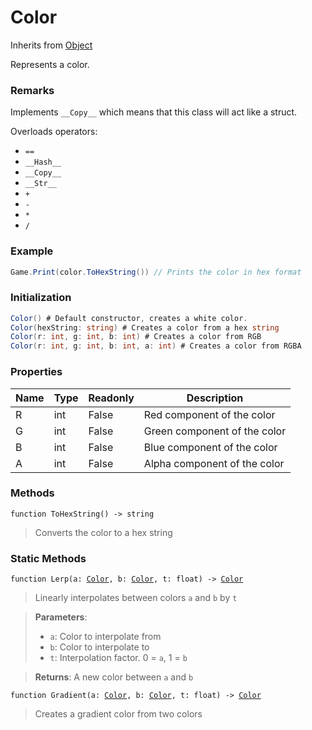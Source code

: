# Color
Inherits from [Object](../md/objects/Object.md)

Represents a color.

### Remarks
Implements `__Copy__` which means that this class will act like a struct.

Overloads operators: 
- `==`
- `__Hash__`
- `__Copy__`
- `__Str__`
- `+`
- `-`
- `*`
- `/`
### Example
```csharp
Game.Print(color.ToHexString()) // Prints the color in hex format
```
### Initialization
```csharp
Color() # Default constructor, creates a white color.
Color(hexString: string) # Creates a color from a hex string
Color(r: int, g: int, b: int) # Creates a color from RGB
Color(r: int, g: int, b: int, a: int) # Creates a color from RGBA
```

### Properties
|Name|Type|Readonly|Description|
|---|---|---|---|
|R|int|False|Red component of the color|
|G|int|False|Green component of the color|
|B|int|False|Blue component of the color|
|A|int|False|Alpha component of the color|


### Methods
<pre class="language-typescript"><code class="lang-typescript">function ToHexString() -> string</code></pre>
> Converts the color to a hex string


### Static Methods
<pre class="language-typescript"><code class="lang-typescript">function Lerp(a: <a data-footnote-ref href="#user-content-fn-Color">Color</a>, b: <a data-footnote-ref href="#user-content-fn-Color">Color</a>, t: float) -> <a data-footnote-ref href="#user-content-fn-Color">Color</a></code></pre>
> Linearly interpolates between colors `a` and `b` by `t`

> **Parameters**:
> - `a`: Color to interpolate from
> - `b`: Color to interpolate to
> - `t`: Interpolation factor. 0 = `a`, 1 = `b`

> **Returns**: A new color between `a` and `b`
<pre class="language-typescript"><code class="lang-typescript">function Gradient(a: <a data-footnote-ref href="#user-content-fn-Color">Color</a>, b: <a data-footnote-ref href="#user-content-fn-Color">Color</a>, t: float) -> <a data-footnote-ref href="#user-content-fn-Color">Color</a></code></pre>
> Creates a gradient color from two colors


[^Camera]: [Camera](../md/static/Camera.md)
[^Character]: [Character](../md/objects/Character.md)
[^Collider]: [Collider](../md/objects/Collider.md)
[^Collision]: [Collision](../md/objects/Collision.md)
[^Color]: [Color](../md/objects/Color.md)
[^Convert]: [Convert](../md/static/Convert.md)
[^Cutscene]: [Cutscene](../md/static/Cutscene.md)
[^Dict]: [Dict](../md/objects/Dict.md)
[^Game]: [Game](../md/static/Game.md)
[^Human]: [Human](../md/objects/Human.md)
[^Input]: [Input](../md/static/Input.md)
[^Json]: [Json](../md/static/Json.md)
[^LineCastHitResult]: [LineCastHitResult](../md/objects/LineCastHitResult.md)
[^LineRenderer]: [LineRenderer](../md/objects/LineRenderer.md)
[^List]: [List](../md/objects/List.md)
[^Map]: [Map](../md/static/Map.md)
[^MapObject]: [MapObject](../md/objects/MapObject.md)
[^MapTargetable]: [MapTargetable](../md/objects/MapTargetable.md)
[^Math]: [Math](../md/static/Math.md)
[^Network]: [Network](../md/static/Network.md)
[^NetworkView]: [NetworkView](../md/objects/NetworkView.md)
[^PersistentData]: [PersistentData](../md/static/PersistentData.md)
[^Physics]: [Physics](../md/static/Physics.md)
[^Player]: [Player](../md/objects/Player.md)
[^Quaternion]: [Quaternion](../md/objects/Quaternion.md)
[^Random]: [Random](../md/objects/Random.md)
[^Range]: [Range](../md/objects/Range.md)
[^RoomData]: [RoomData](../md/static/RoomData.md)
[^Set]: [Set](../md/objects/Set.md)
[^Shifter]: [Shifter](../md/objects/Shifter.md)
[^String]: [String](../md/static/String.md)
[^Time]: [Time](../md/static/Time.md)
[^Titan]: [Titan](../md/objects/Titan.md)
[^Transform]: [Transform](../md/objects/Transform.md)
[^UI]: [UI](../md/static/UI.md)
[^Vector2]: [Vector2](../md/objects/Vector2.md)
[^Vector3]: [Vector3](../md/objects/Vector3.md)
[^Object]: [Object](../md/objects/Object.md)
[^Component]: [Component](../md/objects/Component.md)

